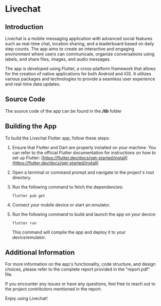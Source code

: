 # Livechat
## Introduction
Livechat is a mobile messaging application with advanced social features such as real-time chat, location sharing, and a leaderboard based on daily step counts. The app aims to create an interactive and engaging environment where users can communicate, organize conversations using labels, and share files, images, and audio messages.

The app is developed using Flutter, a cross-platform framework that allows for the creation of native applications for both Android and iOS. It utilizes various packages and technologies to provide a seamless user experience and real-time data updates.

## Source Code
The source code of the app can be found in the ***/lib*** folder

## Building the App
To build the Livechat Flutter app, follow these steps:

1. Ensure that Flutter and Dart are properly installed on your machine. You can refer to the official Flutter documentation for instructions on how to set up Flutter: [https://flutter.dev/docs/get-started/install](https://flutter.dev/docs/get-started/install)

2. Open a terminal or command prompt and navigate to the project's root directory.

3. Run the following command to fetch the dependencies:

   ```
   flutter pub get
   ```

4. Connect your mobile device or start an emulator.

5. Run the following command to build and launch the app on your device:

   ```
   flutter run
   ```

   This command will compile the app and deploy it to your device/emulator.

## Additional Information
For more information on the app's functionality, code structure, and design choices, please refer to the complete report provided in the "report.pdf" file.

If you encounter any issues or have any questions, feel free to reach out to the project contributors mentioned in the report.

Enjoy using Livechat!